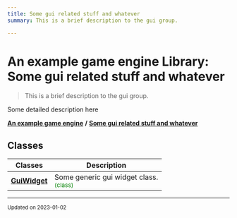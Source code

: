 ```yaml
---
title: Some gui related stuff and whatever
summary: This is a brief description to the gui group. 

---
```


# An example game engine Library: Some gui related stuff and whatever

> This is a brief description to the gui group. 




Some detailed description here 

**[An example game engine](/libraries/group__Engine.md)** **/** 
**[Some gui related stuff and whatever](/libraries/group__Gui.md)**

## Classes

| Classes        | Description    |
| -------------- | -------------- |
| **[GuiWidget](/classes/classEngine_1_1Gui_1_1GuiWidget.md)** | Some generic gui widget class. <br> <sup><span style="color:green">(class)</span></sup> |








-------------------------------

<sub>Updated on 2023-01-02</sub>